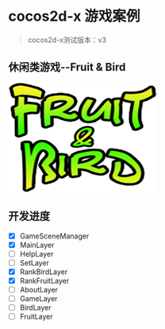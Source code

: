 # cocos2d-x 游戏案例
> cocos2d-x测试版本：v3

## 休闲类游戏--Fruit & Bird
![Fruit and Bird](https://github.com/icsfy/cocos2d-x_FruitandBird/raw/master/Resources/pic/title.png)

## 开发进度
  - [x] GameSceneManager
  - [x] MainLayer
  - [ ] HelpLayer
  - [ ] SetLayer
  - [x] RankBirdLayer
  - [x] RankFruitLayer
  - [ ] AboutLayer
  - [ ] GameLayer
  - [ ] BirdLayer
  - [ ] FruitLayer
